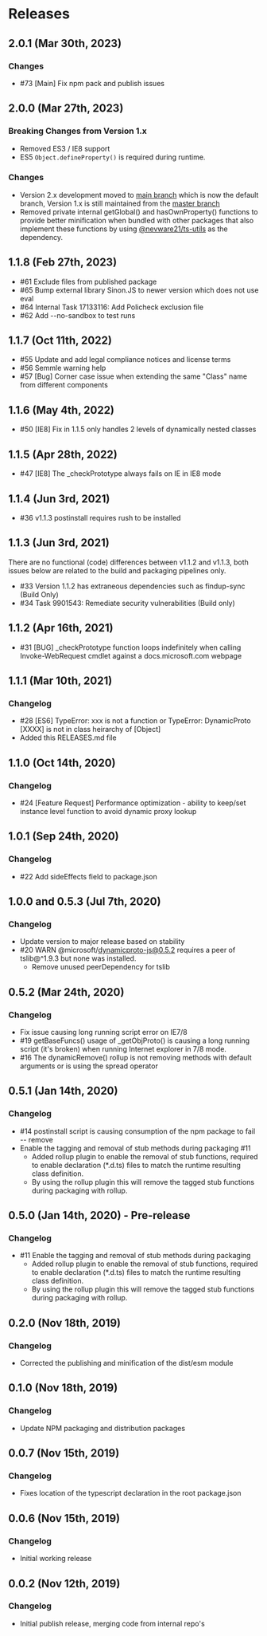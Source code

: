 # Releases

## 2.0.1 (Mar 30th, 2023)

### Changes

- #73 [Main] Fix npm pack and publish issues

## 2.0.0 (Mar 27th, 2023)

### Breaking Changes from Version 1.x ###

- Removed ES3 / IE8 support
- ES5 `Object.defineProperty()` is required during runtime.

### Changes

- Version 2.x development moved to [main branch](https://github.com/microsoft/DynamicProto-JS/tree/main) which is now the default branch, Version 1.x is still maintained from the [master branch](https://github.com/microsoft/DynamicProto-JS/tree/master)
- Removed private internal getGlobal() and hasOwnProperty() functions to provide better minification when bundled with other packages that also implement these functions by using [@nevware21/ts-utils](https://github.com/nevware21/ts-utils) as the dependency.
 
## 1.1.8 (Feb 27th, 2023)

- #61 Exclude files from published package
- #65 Bump external library Sinon.JS to newer version which does not use eval
- #64 Internal Task 17133116: Add Policheck exclusion file
- #62 Add --no-sandbox to test runs

## 1.1.7 (Oct 11th, 2022)

- #55 Update and add legal compliance notices and license terms
- #56 Semmle warning help
- #57 [Bug] Corner case issue when extending the same "Class" name from different components

## 1.1.6 (May 4th, 2022)

- #50 [IE8] Fix in 1.1.5 only handles 2 levels of dynamically nested classes

## 1.1.5 (Apr 28th, 2022)

- #47 [IE8] The _checkPrototype always fails on IE in IE8 mode

## 1.1.4 (Jun 3rd, 2021)

- #36 v1.1.3 postinstall requires rush to be installed

## 1.1.3 (Jun 3rd, 2021)

There are no functional (code) differences between v1.1.2 and v1.1.3, both issues below are related to the build and packaging pipelines only.

- #33 Version 1.1.2 has extraneous dependencies such as findup-sync (Build Only)
- #34 Task 9901543: Remediate security vulnerabilities (Build only)

## 1.1.2 (Apr 16th, 2021)

- #31 [BUG] _checkPrototype function loops indefinitely when calling Invoke-WebRequest cmdlet against a docs.microsoft.com webpage

## 1.1.1 (Mar 10th, 2021)

### Changelog

- #28 [ES6] TypeError: xxx is not a function or TypeError: DynamicProto [XXXX] is not in class heirarchy of [Object]
- Added this RELEASES.md file

## 1.1.0 (Oct 14th, 2020)

### Changelog

- #24 [Feature Request] Performance optimization - ability to keep/set instance level function to avoid dynamic proxy lookup

## 1.0.1 (Sep 24th, 2020)

### Changelog

- #22 Add sideEffects field to package.json

## 1.0.0 and 0.5.3 (Jul 7th, 2020)

### Changelog

- Update version to major release based on stability
- #20 WARN @microsoft/dynamicproto-js@0.5.2 requires a peer of tslib@^1.9.3 but none was installed.
  - Remove unused peerDependency for tslib

## 0.5.2 (Mar 24th, 2020)

### Changelog

- Fix issue causing long running script error on IE7/8
- #19 getBaseFuncs() usage of _getObjProto() is causing a long running script (it's broken) when running Internet explorer in 7/8 mode.
- #16 The dynamicRemove() rollup is not removing methods with default arguments or is using the spread operator

## 0.5.1 (Jan 14th, 2020)

### Changelog

- #14 postinstall script is causing consumption of the npm package to fail -- remove
- Enable the tagging and removal of stub methods during packaging #11
  - Added rollup plugin to enable the removal of stub functions, required to enable declaration (*.d.ts) files to match the runtime resulting class definition.
  - By using the rollup plugin this will remove the tagged stub functions during packaging with rollup.

## 0.5.0 (Jan 14th, 2020) - Pre-release

### Changelog

- #11 Enable the tagging and removal of stub methods during packaging
  - Added rollup plugin to enable the removal of stub functions, required to enable declaration (*.d.ts) files to match the runtime resulting class definition.
  - By using the rollup plugin this will remove the tagged stub functions during packaging with rollup.

## 0.2.0 (Nov 18th, 2019)

### Changelog

- Corrected the publishing and minification of the dist/esm module

## 0.1.0 (Nov 18th, 2019)

### Changelog

- Update NPM packaging and distribution packages

## 0.0.7 (Nov 15th, 2019)

### Changelog

- Fixes location of the typescript declaration in the root package.json

## 0.0.6 (Nov 15th, 2019)

### Changelog

- Initial working release

## 0.0.2 (Nov 12th, 2019)

### Changelog

- Initial publish release, merging code from internal repo's
